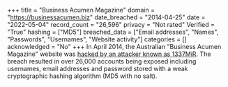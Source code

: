 +++
title = "Business Acumen Magazine"
domain = "https://businessacumen.biz"
date_breached = "2014-04-25"
date = "2022-05-04"
record_count = "26,596"
privacy = "Not rated"
Verified = "True"
hashing = ["MD5"]
breached_data = ["Email addresses", "Names", "Passwords", "Usernames", "Website activity"]
categories = []
acknowledged = "No"
+++
In April 2014, the Australian "Business Acumen Magazine" website was <a href="http://1337mir.com/cracked/2014/04/businessacumen-biz-hacked-26000-user-password-leaked/" target="_blank" rel="noopener">hacked by an attacker known as 1337MiR</a>. The breach resulted in over 26,000 accounts being exposed including usernames, email addresses and password stored with a weak cryptographic hashing algorithm (MD5 with no salt).
